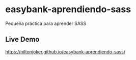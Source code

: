 # easybank-aprendiendo-sass

Pequeña práctica para aprender SASS

## Live Demo

https://niltonjoker.github.io/easybank-aprendiendo-sass/
